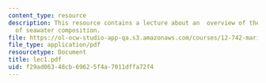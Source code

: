 ```yaml
---
content_type: resource
description: This resource contains a lecture about an  overview of the determinants
  of seawater composition.
file: https://ol-ocw-studio-app-qa.s3.amazonaws.com/courses/12-742-marine-chemistry-fall-2006/f29ad06348cb69625f4a7011dffa72f4_lec1.pdf
file_type: application/pdf
resourcetype: Document
title: lec1.pdf
uid: f29ad063-48cb-6962-5f4a-7011dffa72f4
---
```

